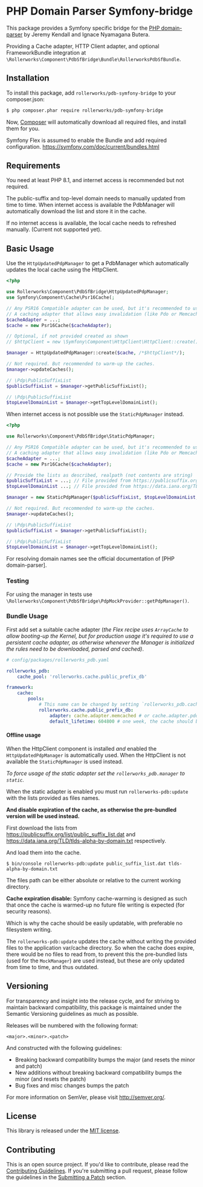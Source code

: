 PHP Domain Parser Symfony-bridge
================================

This package provides a Symfony specific bridge for the [PHP domain-parser][pdb]
by Jeremy Kendall and Ignace Nyamagana Butera.

Providing a Cache adapter, HTTP Client adapter, and optional FrameworkBundle
integration at `\Rollerworks\Component\PdbSfBridge\Bundle\RollerworksPdbSfBundle`.

## Installation

To install this package, add `rollerworks/pdb-symfony-bridge` to your composer.json:

```bash
$ php composer.phar require rollerworks/pdb-symfony-bridge
```

Now, [Composer][composer] will automatically download all required files,
and install them for you.

Symfony Flex is assumed to enable the Bundle and add required configuration.
https://symfony.com/doc/current/bundles.html

## Requirements

You need at least PHP 8.1, and internet access is recommended but not required.

The public-suffix and top-level domain needs to manually updated from time
to time. When internet access is available the PdbManager will automatically
download the list and store it in the cache.

If no internet access is available, the local cache needs to refreshed manually.
(Current not supported yet).

## Basic Usage

Use the `HttpUpdatedPdpManager` to get a PdbManager which automatically updates
the local cache using the HttpClient.

```php
<?php

use Rollerworks\Component\PdbSfBridge\HttpUpdatedPdpManager;
use Symfony\Component\Cache\Psr16Cache(;

// Any PSR16 Compatible adapter can be used, but it's recommended to use
// A caching adapter that allows easy invalidation (like Pdo or Memcache).
$cacheAdapter = ...;
$cache = new Psr16Cache($cacheAdapter);

// Optional, if not provided created as shown
// $httpClient = new \Symfony\Component\HttpClient\HttpClient::create();

$manager = HttpUpdatedPdpManager::create($cache, /*$httpClient*/);

// Not required. But recommended to warm-up the caches.
$manager->updateCaches();

// \Pdp\PublicSuffixList
$publicSuffixList = $manager->getPublicSuffixList();

// \Pdp\PublicSuffixList
$topLevelDomainList = $manager->getTopLevelDomainList();
```

When internet access is not possible use the `StaticPdpManager` instead.

```php
<?php

use Rollerworks\Component\PdbSfBridge\StaticPdpManager;

// Any PSR16 Compatible adapter can be used, but it's recommended to use
// A caching adapter that allows easy invalidation (like Pdo or Memcache).
$cacheAdapter = ...;
$cache = new Psr16Cache($cacheAdapter);

// Provide the lists as described, realpath (not contents are string)
$publicSuffixList = ...; // File provided from https://publicsuffix.org/list/public_suffix_list.dat
$topLevelDomainList ...; // File provided from https://data.iana.org/TLD/tlds-alpha-by-domain.txt

$manager = new StaticPdpManager($publicSuffixList, $topLevelDomainList, $cache);

// Not required. But recommended to warm-up the caches.
$manager->updateCaches();

// \Pdp\PublicSuffixList
$publicSuffixList = $manager->getPublicSuffixList();

// \Pdp\PublicSuffixList
$topLevelDomainList = $manager->getTopLevelDomainList();
```

For resolving domain names see the official documentation of [PHP domain-parser].

### Testing

For using the manager in tests use
`\Rollerworks\Component\PdbSfBridge\PdpMockProvider::getPdpManager()`.

### Bundle Usage

First add set a suitable cache adapter (_the Flex recipe uses `ArrayCache` to allow
booting-up the Kernel, but for production usage it's required to use a persistent
cache adapter, as otherwise whenever the Manager is initialized the rules need to
be downloaded, parsed and cached)_.

```yaml
# config/packages/rollerworks_pdb.yaml

rollerworks_pdb:
    cache_pool: 'rollerworks.cache.public_prefix_db'

framework:
    cache:
        pools:
            # This name can be changed by setting `rollerworks_pdb.cache_pool` (**Don't reuse an existing cache pool!**)
            rollerworks.cache.public_prefix_db:
                adapter: cache.adapter.memcached # or cache.adapter.pdo
                default_lifetime: 604800 # one week, the cache should be automatically refreshed
```

#### Offline usage

When the HttpClient component is installed _and_ enabled the `HttpUpdatedPdpManager`
is automatically used. When the HttpClient is not available the `StaticPdpManager`
is used instead.

_To force usage of the static adapter set the `rollerworks_pdb.manager` to `static`._

When the static adapter is enabled you must run `rollerworks-pdb:update` with
the lists provided as files names. 

**And disable expiration of the cache, as otherwise the pre-bundled version
will be used instead.**

First download the lists from https://publicsuffix.org/list/public_suffix_list.dat
and https://data.iana.org/TLD/tlds-alpha-by-domain.txt respectively.

And load them into the cache.

```console
$ bin/console rollerworks-pdb:update public_suffix_list.dat tlds-alpha-by-domain.txt
```

The files path can be either absolute or relative to the current working directory.

**Cache expiration disable:** Symfony cache-warming is designed as such that
once the cache is warmed-up no future file writing is expected (for security reasons).

Which is why the cache should be easily updatable, with preferable no filesystem writing.

The `rollerworks-pdb:update` updates the cache without writing the provided files
to the application var/cache directory. So when the cache does expire, there would
be no files to read from, to prevent this the pre-bundled lists (used for the `MockManager`)
are used instead, but these are only updated from time to time, and thus outdated.

## Versioning

For transparency and insight into the release cycle, and for striving to
maintain backward compatibility, this package is maintained under the
Semantic Versioning guidelines as much as possible.

Releases will be numbered with the following format:

`<major>.<minor>.<patch>`

And constructed with the following guidelines:

* Breaking backward compatibility bumps the major (and resets the minor and patch)
* New additions without breaking backward compatibility bumps the minor (and resets the patch)
* Bug fixes and misc changes bumps the patch

For more information on SemVer, please visit <http://semver.org/>.

## License

This library is released under the [MIT license](LICENSE).

## Contributing

This is an open source project. If you'd like to contribute,
please read the [Contributing Guidelines][contributing]. If you're submitting
a pull request, please follow the guidelines in the [Submitting a Patch][patches] section.

[pdb]: https://github.com/jeremykendall/php-domain-parser
[composer]: https://getcomposer.org/doc/00-intro.md
[contributing]: https://contributing.rollerscapes.net/
[patches]: https://contributing.rollerscapes.net/latest/patches.html
